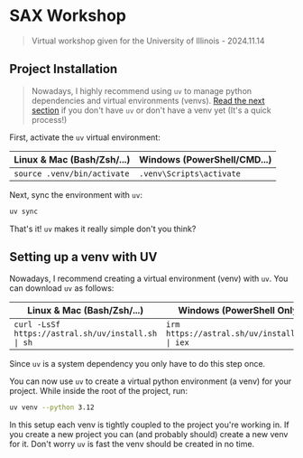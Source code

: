 # SAX Workshop

> Virtual workshop given for the University of Illinois - 2024.11.14

## Project Installation

> Nowadays, I highly recommend using `uv` to manage python dependencies and virtual
> environments (venvs). [Read the next section](#setting-up-a-venv-with-uv) if you
> don't have `uv` or don't have a venv yet (It's a quick process!)

First, activate the `uv` virtual environment:

| Linux & Mac (Bash/Zsh/...)  | Windows (PowerShell/CMD...) |
|-----------------------------|-----------------------------|
| `source .venv/bin/activate` | `.venv\Scripts\activate`    |


Next, sync the environment with `uv`:

```sh
uv sync
```

That's it! `uv` makes it really simple don't you think?


## Setting up a venv with UV

Nowadays, I recommend creating a virtual environment (venv) with `uv`. You can download `uv` as follows:

| Linux & Mac (Bash/Zsh/...)                         | Windows (PowerShell Only)                     |
|----------------------------------------------------|-----------------------------------------------|
| `curl -LsSf https://astral.sh/uv/install.sh \| sh` | `irm https://astral.sh/uv/install.ps1 \| iex` |

Since `uv` is a system dependency you only have to do this step once.

You can now use `uv` to create a virtual python environment (a venv) for your project.
While inside the root of the project, run:

```sh
uv venv --python 3.12
```

In this setup each venv is tightly coupled to the project you're working in. If you
create a new project you can (and probably should) create a new venv for it. Don't worry
`uv` is fast the venv should be created in no time.
